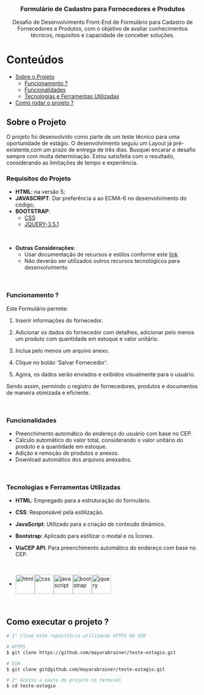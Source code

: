 <br/>
<p align="center">
  <a href="https://github.com/mayarabrainer/teste-estagio.git">
  </a>

  <h3 align="center">Formulário de Cadastro para Fornecedores e Produtos</h3>

  <p align="center">
    Desafio de Desenvolvimento Front-End de Formulário para Cadastro de Fornecedores e Produtos, com o objetivo de avaliar conhecimentos técnicos, requisitos e capacidade de conceber soluções.
    <br/>
  </p>
</p>

<h1>Conteúdos</h1>

- [Sobre o Projeto](#-sobre-o-projeto)
  - [Funcionamento ?](#funcionamento-)
  - [Funcionalidades](#-funcionalidades)
  - [Tecnologias e Ferramentas Utilizadas](#️-tecnologias-e-ferramentas-utilizadas)
- [Como rodar o projeto ?](#️-como-executar-o-projeto-)

## Sobre o Projeto

O projeto foi desenvolvido como parte de um teste técnico para uma oportunidade de estágio. O desenvolvimento seguiu um Layout já pré-existente,com um prazo de entrega de três dias. Busquei encarar o desafio sempre com muita determinação. Estou satisfeita com o resultado, considerando as limitações de tempo e experiência. 

<h3> Requisitos do Projeto </h3>

- **HTML**: na versão 5;
- **JAVASCRIPT**: Dar preferência a ao ECMA-6 no desenvolvimento do código; 
- **BOOTSTRAP**:  
  - [CSS](https://fluig.totvs.com/style-guide/css/fluig-style-guide.min.css)
  - [JQUERY-3.5.1 ](https://jquery.com/download/)

<br>

- **Outras Considerações**:
  - Usar documentação de recursos e estilos conforme este [link](https://style.fluig.com/)
  - Não deverão ser utilizados outros recursos tecnológicos para desenvolvimento

<br>

### Funcionamento ?

Este Formulário permite:

1. Inserir informações do fornecedor.

2. Adicionar os dados do fornecedor com detalhes, adicionar pelo menos um produto com quantidade em estoque e valor unitário.

3. Inclua pelo menos um arquivo anexo.

4. Clique no botão 'Salvar Fornecedor'.

5. Agora, os dados serão enviados e exibidos visualmente para o usuário.

Sendo assim, permindo o registro de fornecedores, produtos e documentos de maneira otimizada e eficiente.

<br>

### Funcionalidades

- Preenchimento automático do endereço do usuário com base no CEP.
- Cálculo automático do valor total, considerando o valor unitário do produto e a quantidade em estoque.
- Adição e remoção de produtos e anexos.
- Download automático dos arquivos anexados.

<br>

### Tecnologias e Ferramentas Utilizadas


- **HTML**: Empregado para a estruturação do formulário.

- **CSS**: Responsável pela estilização.

- **JavaScript**: Utilizado para a criação de conteúdo dinâmico.

- **Bootstrap**: Aplicado para estilizar o modal e os Ícones.

- **ViaCEP API**: Para preenchimento automático do endereço com base no CEP.

<br>

- <img align='center' height='50' width='50' title='HTML5' alt='html' src='https://cdn.jsdelivr.net/gh/devicons/devicon/icons/html5/html5-original.svg' /><img align='center' height='50' width='50' title='CSS' alt='css' src='https://cdn.jsdelivr.net/gh/devicons/devicon/icons/css3/css3-original.svg' /><img align='center' height='50' width='50' title='JavaScript' alt='javascript' src='https://cdn.jsdelivr.net/gh/devicons/devicon/icons/javascript/javascript-original.svg' /><img align='center' height='50' width='50' title='Bootstrap' alt='bootstrap' src='https://cdn.jsdelivr.net/gh/devicons/devicon/icons/bootstrap/bootstrap-original.svg' /><img align='center' height='50' width='50' title='jQuery' alt='jquery' src='https://cdn.jsdelivr.net/gh/devicons/devicon/icons/jquery/jquery-plain-wordmark.svg' />

<br>

## Como executar o projeto ?

```bash
# 1° Clone este repositório utilizando HTTPS OU SSH

# HTTPS
$ git clone https://github.com/mayarabrainer/teste-estagio.git

# SSH
$ git clone git@github.com/mayarabrainer/teste-estagio.git

# 2° Acesse a pasta do projeto no terminal
$ cd teste-estagio

